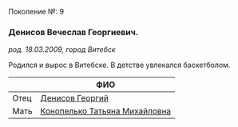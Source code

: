 Поколение №: 9

### Денисов Вечеслав Георгиевич.

_род. 18.03.2009, город Витебск_

Родился и вырос в Витебске. В детстве увлекался баскетболом.

|      | ФИО                                                                        |
|------|----------------------------------------------------------------------------|
| Отец | [Денисов Георгий](/ancestors/8-Денисов-Георгий)                            |
| Мать | [Конопелько Татьяна Михайловна](/ancestors/8-Конопелько-Татьяна-Михайловна) |
